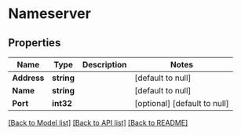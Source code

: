 # Nameserver

## Properties
Name | Type | Description | Notes
------------ | ------------- | ------------- | -------------
**Address** | **string** |  | [default to null]
**Name** | **string** |  | [default to null]
**Port** | **int32** |  | [optional] [default to null]

[[Back to Model list]](../README.md#documentation-for-models) [[Back to API list]](../README.md#documentation-for-api-endpoints) [[Back to README]](../README.md)


